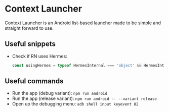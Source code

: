 # Context Launcher

Context Launcher is an Android list-based launcher made to be simple and straight forward to use.

## Useful snippets

- Check if RN uses Hermes:

  ```javascript
  const usingHermes = typeof HermesInternal === 'object' && HermesInternal !== null;
  ```

## Useful commands

- Run the app (debug variant): `npm run android`
- Run the app (release variant): `npm run android -- --variant release`
- Open up the debugging menu: `adb shell input keyevent 82`
